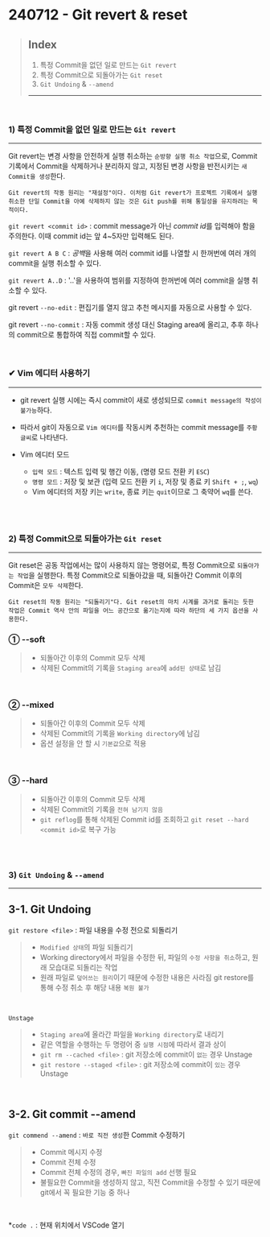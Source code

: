# 240712 - Git revert & reset
> ## Index
> 
> 1) 특정 Commit을 없던 일로 만드는 `Git revert`
> 2) 특정 Commit으로 되돌아가는 `Git reset`
> 3) `Git Undoing` & `--amend`
> ---

<br>

### 1) 특정 Commit을 없던 일로 만드는 `Git revert`
---
Git revert는 변경 사항을 안전하게 실행 취소하는 `순방향 실행 취소 작업`으로, Commit 기록에서 Commit을 삭제하거나 분리하지 않고, 지정된 변경 사항을 반전시키는 `새 Commit을 생성`한다.
```
Git revert의 작동 원리는 "재설정"이다. 이처럼 Git revert가 프로젝트 기록에서 실행 취소한 단일 Commit을 아예 삭제하지 않는 것은 Git push를 위해 통일성을 유지하려는 목적이다.
```

`git revert <commit id>` : commit message가 아닌 *commit id*를 입력해야 함을 주의한다. 이때 commit id는 앞 4~5자만 입력해도 된다.

`git revert A B C` : *공백*을 사용해 여러 commit id를 나열할 시 한꺼번에 여러 개의 commit을 실행 취소할 수 있다.

`git revert A..D` : '..'을 사용하여 범위를 지정하여 한꺼번에 여러 commit을 실행 취소할 수 있다.

git revert `--no-edit` : 편집기를 열지 않고 추천 메시지를 자동으로 사용할 수 있다.

git revert `--no-commit` : 자동 commit 생성 대신 Staging area에 올리고, 추후 하나의 commit으로 통합하여 직접 commit할 수 있다.

<br>

### ✔ Vim 에디터 사용하기
---
- git revert 실행 시에는 즉시 commit이 새로 생성되므로 `commit message의 작성이 불가능`하다.

- 따라서 git이 자동으로 `Vim 에디터`를 작동시켜 추천하는 commit message를 `주황 글씨`로 나타낸다.

- Vim 에디터 모드
  - `입력 모드` : 텍스트 입력 및 행간 이동, (명령 모드 전환 키 `ESC`)
  - `명령 모드` : 저장 및 보관 (입력 모드 전환 키 `i`, 저장 및 종료 키 `Shift + ;`, `wq`)
  - Vim 에디터의 저장 키는 `write`, 종료 키는 `quit`이므로 그 축약어 `wq`를 쓴다.

<br>
<br>

### 2) 특정 Commit으로 되돌아가는 `Git reset`
---
Git reset은 공동 작업에서는 많이 사용하지 않는 명령어로, 특정 Commit으로 `되돌아가는 작업`을 실행한다. 특정 Commit으로 되돌아갔을 때, 되돌아간 Commit 이후의 Commit은 `모두 삭제`한다.
```
Git reset의 작동 원리는 "되돌리기"다. Git reset의 마치 시계를 과거로 돌리는 듯한 작업은 Commit 역사 안의 파일을 어느 공간으로 옮기는지에 따라 하단의 세 가지 옵션을 사용한다.
```



### ① --soft
> - 되돌아간 이후의 Commit 모두 삭제
> - 삭제된 Commit의 기록을 `Staging area`에 `add된 상태`로 남김
<br>

### ② --mixed
> - 되돌아간 이후의 Commit 모두 삭제
> - 삭제된 Commit의 기록을 `Working directory`에 남김
> - 옵션 설정을 안 할 시 `기본값`으로 적용
<br>

### ③ --hard
> - 되돌아간 이후의 Commit 모두 삭제
> - 삭제된 Commit의 기록을 `전혀 남기지 않음`
> - `git reflog`를 통해 삭제된 Commit id를 조회하고 `git reset --hard <commit id>`로 복구 가능


<br>
<br>

### 3) `Git Undoing` & `--amend`
---

## 3-1. Git Undoing
`git restore <file>` : 파일 내용을 수정 전으로 되돌리기
> - `Modified 상태`의 파일 되돌리기
> - Working directory에서 파일을 수정한 뒤, 파일의 `수정 사항을 취소`하고, 원래 모습대로 되돌리는 작업
> - 원래 파일로 `덮어쓰는 원리`이기 때문에 수정한 내용은 사라짐
> git restore를 통해 수정 취소 후 해당 내용 `복원 불가`

<br>

`Unstage`
> - `Staging area`에 올라간 파일을 `Working directory`로 내리기
> - 같은 역할을 수행하는 두 명령어 중 `실행 시점`에 따라서 결과 상이
> - `git rm --cached <file>` : git 저장소에 commit이 `없는` 경우 Unstage
> - `git restore --staged <file>` : git 저장소에 commit이 `있는` 경우 Unstage

<br>

## 3-2. Git commit --amend
`git commend --amend` : `바로 직전 생성`한 Commit 수정하기
> - Commit 메시지 수정
> - Commit 전체 수정
> - Commit 전체 수정의 경우, `빠진 파일의 add` 선행 필요
> - 불필요한 Commit을 생성하지 않고, 직전 Commit을 수정할 수 있기 때문에 git에서 꼭 필요한 기능 중 하나

<br>

*`code .` : 현재 위치에서 VSCode 열기
